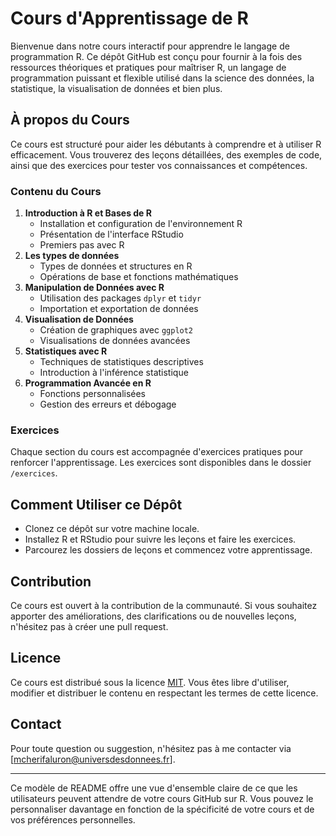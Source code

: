 # Cours d'Apprentissage de R

Bienvenue dans notre cours interactif pour apprendre le langage de programmation R.
Ce dépôt GitHub est conçu pour fournir à la fois des ressources théoriques et pratiques pour maîtriser R, 
un langage de programmation puissant et flexible utilisé dans la science des données, la statistique, 
la visualisation de données et bien plus.

## À propos du Cours

Ce cours est structuré pour aider les débutants à comprendre et à utiliser R efficacement.
Vous trouverez des leçons détaillées, des exemples de code, ainsi que des exercices pour tester vos connaissances et compétences.

### Contenu du Cours

1. **Introduction à R et Bases de R**
   - Installation et configuration de l'environnement R
   - Présentation de l'interface RStudio
   - Premiers pas avec R
2. **Les types de données**
   - Types de données et structures en R
   - Opérations de base et fonctions mathématiques
3. **Manipulation de Données avec R**
   - Utilisation des packages `dplyr` et `tidyr`
   - Importation et exportation de données
4. **Visualisation de Données**
   - Création de graphiques avec `ggplot2`
   - Visualisations de données avancées
5. **Statistiques avec R**
   - Techniques de statistiques descriptives
   - Introduction à l'inférence statistique
6. **Programmation Avancée en R**
   - Fonctions personnalisées
   - Gestion des erreurs et débogage

### Exercices

Chaque section du cours est accompagnée d'exercices pratiques pour renforcer l'apprentissage. 
Les exercices sont disponibles dans le dossier `/exercices`.

## Comment Utiliser ce Dépôt

- Clonez ce dépôt sur votre machine locale.
- Installez R et RStudio pour suivre les leçons et faire les exercices.
- Parcourez les dossiers de leçons et commencez votre apprentissage.

## Contribution

Ce cours est ouvert à la contribution de la communauté. Si vous souhaitez apporter des améliorations,
des clarifications ou de nouvelles leçons, n'hésitez pas à créer une pull request.

## Licence

Ce cours est distribué sous la licence [MIT](LICENSE). Vous êtes libre d'utiliser, 
modifier et distribuer le contenu en respectant les termes de cette licence.

## Contact

Pour toute question ou suggestion, n'hésitez pas à me contacter via [mcherifaluron@universdesdonnees.fr].

---

Ce modèle de README offre une vue d'ensemble claire de ce que les utilisateurs peuvent attendre de votre cours GitHub sur R. Vous pouvez le personnaliser davantage en fonction de la spécificité de votre cours et de vos préférences personnelles.
